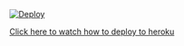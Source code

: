 <a href="https://heroku.com/deploy?template=https://github.com/Amalrajanj/filesaverobot">
  <img src="https://www.herokucdn.com/deploy/button.svg" alt="Deploy">
</a>


<a href="https://youtu.be/0TTjF_gNdRg">Click here to watch how to deploy to heroku</a>
